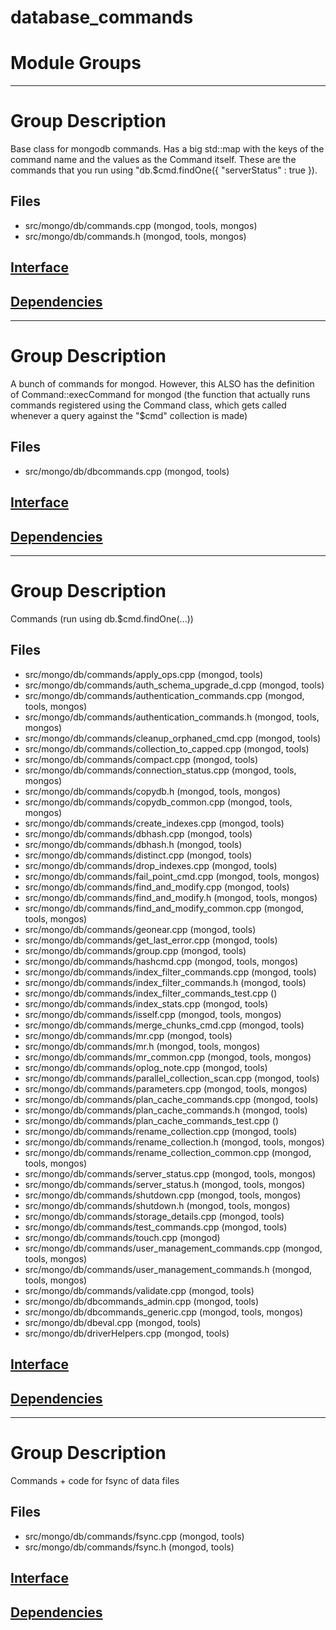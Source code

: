 # database\_commands

# Module Groups

-------------

# Group Description
Base class for mongodb commands. Has a big std::map with the keys of the command name and the  values as the Command itself. These are the commands that you run using  "db.$cmd.findOne({ "serverStatus" : true }).

## Files
- src/mongo/db/commands.cpp   (mongod, tools, mongos)
- src/mongo/db/commands.h   (mongod, tools, mongos)

## [Interface](interface/0)

## [Dependencies](dependencies/0)

-------------

# Group Description
A bunch of commands for mongod. However, this ALSO has the definition of Command::execCommand for  mongod (the function that actually runs commands registered using the Command class, which gets  called whenever a query against the "$cmd" collection is made)

## Files
- src/mongo/db/dbcommands.cpp   (mongod, tools)

## [Interface](interface/1)

## [Dependencies](dependencies/1)

-------------

# Group Description
Commands (run using db.$cmd.findOne(...))

## Files
- src/mongo/db/commands/apply\_ops.cpp   (mongod, tools)
- src/mongo/db/commands/auth\_schema\_upgrade\_d.cpp   (mongod, tools)
- src/mongo/db/commands/authentication\_commands.cpp   (mongod, tools, mongos)
- src/mongo/db/commands/authentication\_commands.h   (mongod, tools, mongos)
- src/mongo/db/commands/cleanup\_orphaned\_cmd.cpp   (mongod, tools)
- src/mongo/db/commands/collection\_to\_capped.cpp   (mongod, tools)
- src/mongo/db/commands/compact.cpp   (mongod, tools)
- src/mongo/db/commands/connection\_status.cpp   (mongod, tools, mongos)
- src/mongo/db/commands/copydb.h   (mongod, tools, mongos)
- src/mongo/db/commands/copydb\_common.cpp   (mongod, tools, mongos)
- src/mongo/db/commands/create\_indexes.cpp   (mongod, tools)
- src/mongo/db/commands/dbhash.cpp   (mongod, tools)
- src/mongo/db/commands/dbhash.h   (mongod, tools)
- src/mongo/db/commands/distinct.cpp   (mongod, tools)
- src/mongo/db/commands/drop\_indexes.cpp   (mongod, tools)
- src/mongo/db/commands/fail\_point\_cmd.cpp   (mongod, tools, mongos)
- src/mongo/db/commands/find\_and\_modify.cpp   (mongod, tools)
- src/mongo/db/commands/find\_and\_modify.h   (mongod, tools, mongos)
- src/mongo/db/commands/find\_and\_modify\_common.cpp   (mongod, tools, mongos)
- src/mongo/db/commands/geonear.cpp   (mongod, tools)
- src/mongo/db/commands/get\_last\_error.cpp   (mongod, tools)
- src/mongo/db/commands/group.cpp   (mongod, tools)
- src/mongo/db/commands/hashcmd.cpp   (mongod, tools, mongos)
- src/mongo/db/commands/index\_filter\_commands.cpp   (mongod, tools)
- src/mongo/db/commands/index\_filter\_commands.h   (mongod, tools)
- src/mongo/db/commands/index\_filter\_commands\_test.cpp   ()
- src/mongo/db/commands/index\_stats.cpp   (mongod, tools)
- src/mongo/db/commands/isself.cpp   (mongod, tools, mongos)
- src/mongo/db/commands/merge\_chunks\_cmd.cpp   (mongod, tools)
- src/mongo/db/commands/mr.cpp   (mongod, tools)
- src/mongo/db/commands/mr.h   (mongod, tools, mongos)
- src/mongo/db/commands/mr\_common.cpp   (mongod, tools, mongos)
- src/mongo/db/commands/oplog\_note.cpp   (mongod, tools)
- src/mongo/db/commands/parallel\_collection\_scan.cpp   (mongod, tools)
- src/mongo/db/commands/parameters.cpp   (mongod, tools, mongos)
- src/mongo/db/commands/plan\_cache\_commands.cpp   (mongod, tools)
- src/mongo/db/commands/plan\_cache\_commands.h   (mongod, tools)
- src/mongo/db/commands/plan\_cache\_commands\_test.cpp   ()
- src/mongo/db/commands/rename\_collection.cpp   (mongod, tools)
- src/mongo/db/commands/rename\_collection.h   (mongod, tools, mongos)
- src/mongo/db/commands/rename\_collection\_common.cpp   (mongod, tools, mongos)
- src/mongo/db/commands/server\_status.cpp   (mongod, tools, mongos)
- src/mongo/db/commands/server\_status.h   (mongod, tools, mongos)
- src/mongo/db/commands/shutdown.cpp   (mongod, tools, mongos)
- src/mongo/db/commands/shutdown.h   (mongod, tools, mongos)
- src/mongo/db/commands/storage\_details.cpp   (mongod, tools)
- src/mongo/db/commands/test\_commands.cpp   (mongod, tools)
- src/mongo/db/commands/touch.cpp   (mongod)
- src/mongo/db/commands/user\_management\_commands.cpp   (mongod, tools, mongos)
- src/mongo/db/commands/user\_management\_commands.h   (mongod, tools, mongos)
- src/mongo/db/commands/validate.cpp   (mongod, tools)
- src/mongo/db/dbcommands\_admin.cpp   (mongod, tools)
- src/mongo/db/dbcommands\_generic.cpp   (mongod, tools, mongos)
- src/mongo/db/dbeval.cpp   (mongod, tools)
- src/mongo/db/driverHelpers.cpp   (mongod, tools)

## [Interface](interface/2)

## [Dependencies](dependencies/2)

-------------

# Group Description
Commands + code for fsync of data files

## Files
- src/mongo/db/commands/fsync.cpp   (mongod, tools)
- src/mongo/db/commands/fsync.h   (mongod, tools)

## [Interface](interface/3)

## [Dependencies](dependencies/3)
